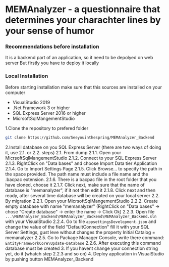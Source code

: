 # MEMAnalyzer - a questionnaire that determines your charachter lines by your sense of humor

### Recommendations before installation

It is a backend part of an application, so it need to be depolyed on web server
But firstly you have to deploy it locally

### Local Installation
Before starting installation make sure that this sources are installed on your computer
* VisualStudio 2019
* .Net Framework 3 or higher
* SQL Express Server 2016 or higher
* MicrsoftSqlMangementStudio

1.Clone the repository to prefered folder

```sh
git clone https://github.com/Seeyouinthespring/MEMAnalyzer_Backend
```
2.Install database on you SQL Express Server (there are two ways of doing it, use 2.1. or 2.2. steps)
  2.1. From dump
    2.1.1. Open your MicrsoftSqlMangementStudio
    2.1.2. Connect to your SQL Express Server
    2.1.3. RightClick on "Data bases" and choose Import Data tier Application
    2.1.4. Go to Import Settings Page
    2.1.5. Click Browse... to specify the path in the space provided. The path name must include a file name and the .bacpac extension.
    2.1.6. There is a bacpac file in the root folder that you have cloned, choose it
    2.1.7. Click next, make sure that the name of database is "memanalyzer", if it not then edit it
    2.1.8. Click next and then ready, after several time database will be created on your local server
  2.2. By migration
    2.2.1. Open your MicrsoftSqlMangementStudio
    2.2.2. Create empty database with name "memanalyzer" (RightClick on "Data bases" -> chose "Create database" -> enter the name -> Click Ok)
    2.2.3. Open file `...\MEMAnalyzer_Backend\MEMAnalyzer_Backend\MEMAnalyzer_Backend.sln` with your VisualStudio
    2.2.4. Go to file `appsettingsDevelopment.json` and change the value of the field "DefaultConnection" fill it with your SQL Server Settings, gust leve without changes the property Initial Catalog = memanalyzer
    2.2.5. Go to Package Manager Console, write there command: `EntityFrameworkCore\Update-Database`
    2.2.6. After executing this command database must be created
3. If you havent change your connection string yet, do it (whatch step 2.2.3 and so on)
4. Deploy application in VisualStudio by pushing button MEMAnalyzer_Backend
        
         